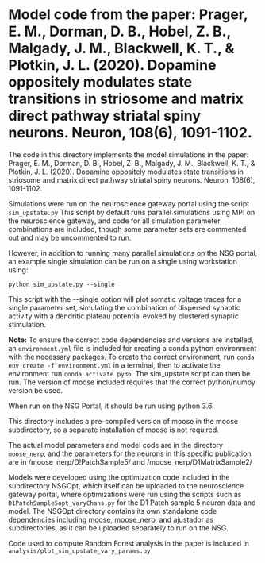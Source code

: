 # Model code from the paper: Prager, E. M., Dorman, D. B., Hobel, Z. B., Malgady, J. M., Blackwell, K. T., & Plotkin, J. L. (2020). Dopamine oppositely modulates state transitions in striosome and matrix direct pathway striatal spiny neurons. Neuron, 108(6), 1091-1102.

The code in this directory implements the model simulations in the paper: Prager, E. M., Dorman, D. B., Hobel, Z. B., Malgady, J. M., Blackwell, K. T., & Plotkin, J. L. (2020). Dopamine oppositely modulates state transitions in striosome and matrix direct pathway striatal spiny neurons. Neuron, 108(6), 1091-1102.

Simulations were run on the neuroscience gateway portal using the script `sim_upstate.py`
This script by default runs parallel simulations using MPI on the neuroscience gateway,
and code for all simulation parameter combinations are included, though some parameter sets are commented out and may be uncommented to run.

However, in addition to running many parallel simulations on the NSG portal, an example single simulation can be run on a single using workstation using:

`python sim_upstate.py --single`

This script with the --single option will plot somatic voltage traces for a single parameter set, simulating the combination of dispersed synaptic activity with a dendritic plateau potential evoked by clustered synaptic stimulation.

**Note:** To ensure the correct code dependencies and versions are installed, an `environment.yml` file is included for creating a conda python environment with the necessary packages.
To create the correct environment, run `conda env create -f environment.yml`  in a terminal, then to activate the environment run `conda activate py36`. The sim_upstate script can then be run.
The version of moose included requires that the correct python/numpy version be used.

When run on the NSG Portal, it should be run using python 3.6.

This directory includes a pre-compiled version of moose in the moose subdirectory, so a separate installation of moose is not required.

The actual model parameters and model code are in the directory `moose_nerp`, and the parameters for the neurons in this specific publication are in /moose_nerp/D!PatchSample5/ and /moose_nerp/D1MatrixSample2/

Models were developed using the optimization code included in the subdirectory NSGOpt, which itself can be uploaded to the neuroscience gateway portal, where optimizations were run using the scripts such as `D1PatchSample5opt_varyChans.py` for the D1 Patch sample 5 neuron data and model.
The NSGOpt directory contains its own standalone code dependencies including moose, moose_nerp, and ajustador as subdirectories, as it can be uploaded separately to run on the NSG.

Code used to compute Random Forest analysis in the paper is included in `analysis/plot_sim_upstate_vary_params.py`



